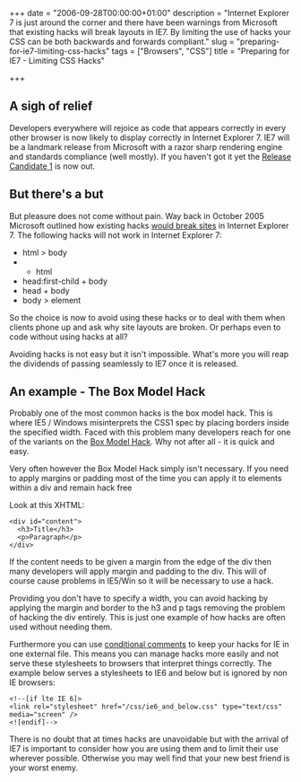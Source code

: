+++
date = "2006-09-28T00:00:00+01:00"
description = "Internet Explorer 7 is just around the corner and there have been warnings from Microsoft that existing hacks will break layouts in IE7. By limiting the use of hacks your CSS can be both backwards and forwards compliant."
slug = "preparing-for-ie7-limiting-css-hacks"
tags = ["Browsers", "CSS"]
title = "Preparing for IE7 - Limiting CSS Hacks"

+++

## A sigh of relief

Developers everywhere will rejoice as code that appears correctly in every other browser is now likely to display correctly in Internet Explorer 7. IE7 will be a landmark release from Microsoft with a razor sharp rendering engine and standards compliance (well mostly). If you haven't got it yet the [Release Candidate 1][1] is now out.

## But there's a but

But pleasure does not come without pain. Way back in October 2005 Microsoft outlined how existing hacks [would break sites][2] in Internet Explorer 7. The following hacks will not work in Internet Explorer 7:

*   html > body
*   * html 
*   head:first-child + body 
*   head + body 
*   body > element 

So the choice is now to avoid using these hacks or to deal with them when clients phone up and ask why site layouts are broken. Or perhaps even to code without using hacks at all?

Avoiding hacks is not easy but it isn't impossible. What's more you will reap the dividends of passing seamlessly to IE7 once it is released.

## An example - The Box Model Hack

Probably one of the most common hacks is the box model hack. This is where IE5 / Windows misinterprets the CSS1 spec by placing borders inside the specified width. Faced with this problem many developers reach for one of the variants on the [Box Model Hack][3]. Why not after all - it is quick and easy.

Very often however the Box Model Hack simply isn't necessary. If you need to apply margins or padding most of the time you can apply it to elements within a div and remain hack free

Look at this XHTML: 

    <div id="content">
      <h3>Title</h3>
      <p>Paragraph</p>
    </div>

If the content needs to be given a margin from the edge of the div then many developers will apply margin and padding to the div. This will of course cause problems in IE5/Win so it will be necessary to use a hack.

Providing you don't have to specify a width, you can avoid hacking by applying the margin and border to the h3 and p tags removing the problem of hacking the div entirely. This is just one example of how hacks are often used without needing them.

Furthermore you can use [conditional comments][4] to keep your hacks for IE in one external file. This means you can manage hacks more easily and not serve these stylesheets to browsers that interpret things correctly. The example below serves a stylesheets to IE6 and below but is ignored by non IE browsers:

    <!--[if lte IE 6]>
    <link rel="stylesheet" href="/css/ie6_and_below.css" type="text/css" media="screen" />
    <![endif]-->

There is no doubt that at times hacks are unavoidable but with the arrival of IE7 is important to consider how you are using them and to limit their use wherever possible. Otherwise you may well find that your new best friend is your worst enemy.

 [1]: http://www.microsoft.com/windows/ie/default.mspx
 [2]: http://blogs.msdn.com/ie/archive/2005/10/12/480242.aspx
 [3]: http://www.tantek.com/CSS/Examples/boxmodelhack.html
 [4]: http://msdn.microsoft.com/workshop/author/dhtml/overview/ccomment_ovw.asp
